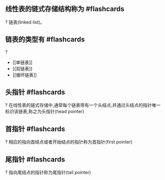 
## 线性表的链式存储结构称为 #flashcards 
?
链表(linked list)。
<!--ID: 1706174157836-->



## 链表的类型有 #flashcards 
?
- [[单链表]]
- [[双链表]]
- [[循环链表]]
<!--ID: 1706174157841-->


## 头指针 #flashcards 
?
在线性表的链式存储中,通常每个链表带有一个头结点,并通过头结点的指针唯一标识该链表,称之为头指针(head pointer)
<!--ID: 1706174157848-->


## 首指针 #flashcards 
?
相应的指向首结点或者开始结点的指针称为首指针(first pointer)
<!--ID: 1706174157853-->


## 尾指针 #flashcards 
?
指向尾结点的指针称为尾指针(tail pointer)
<!--ID: 1706174157858-->

